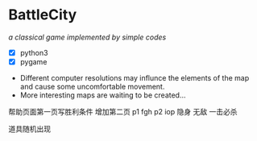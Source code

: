# BattleCity
*a classical game implemented by simple codes*
- [x] python3   
- [x] pygame  
* Different computer resolutions may influnce the elements of the map and cause some uncomfortable movement.
* More interesting maps are waiting to be created...

帮助页面第一页写胜利条件
增加第二页 p1 fgh p2 iop 隐身 无敌 一击必杀

道具随机出现
